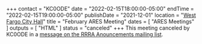 +++
contact = "KC0ODE"
date = "2022-02-15T18:00:00-05:00"
endTime = "2022-02-15T19:00:00-05:00"
publishDate = "2021-12-01"
location = "[West Fargo City Hall](/places/west-fargo-city-hall/)"
title = "February ARES Meeting"
dates = [ "ARES Meetings" ]
outputs = [ "HTML" ]
status = "canceled"
+++
This meeting canceled by KC0ODE in a
[message on the RRRA Anouncements mailing list](https://lists.rrra.org/pipermail/announce/2022-February/000606.html).
